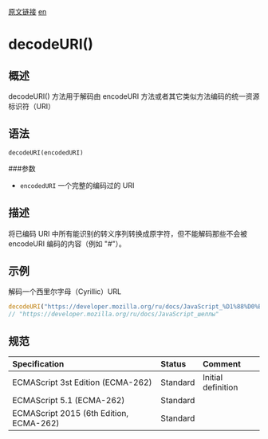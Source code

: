 <a href="https://developer.mozilla.org/zh-CN/docs/Web/JavaScript/Reference/Global_Objects/decodeURI" target="_blank">原文链接</a>
<a href="https://developer.mozilla.org/en-US/docs/Web/JavaScript/Reference/Global_Objects/decodeURI" target="_blank">en</a>

# decodeURI()

## 概述

decodeURI() 方法用于解码由 encodeURI 方法或者其它类似方法编码的统一资源标识符（URI）

## 语法
`decodeURI(encodedURI)`

###参数
* `encodedURI` 一个完整的编码过的 URI

## 描述

将已编码 URI 中所有能识别的转义序列转换成原字符，但不能解码那些不会被 encodeURI 编码的内容（例如 "#"）。

## 示例

解码一个西里尔字母（Cyrillic）URL
```javascript
decodeURI("https://developer.mozilla.org/ru/docs/JavaScript_%D1%88%D0%B5%D0%BB%D0%BB%D1%8B");
// "https://developer.mozilla.org/ru/docs/JavaScript_шеллы"
```

## 规范

| Specification                           | Status   | Comment            |
|:----------------------------------------|:---------|:-------------------|
| ECMAScript 3st Edition (ECMA-262)       | Standard | Initial definition |
| ECMAScript 5.1 (ECMA-262)               | Standard |                    |
| ECMAScript 2015 (6th Edition, ECMA-262) | Standard |                    |